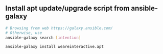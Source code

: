 ## Install apt update/upgrade script from ansible-galaxy

```bash
# Browsing from web https://galaxy.ansible.com/
# Otherwise, use
ansible-galaxy search [intention]

ansible-galaxy install weareinteractive.apt


```



